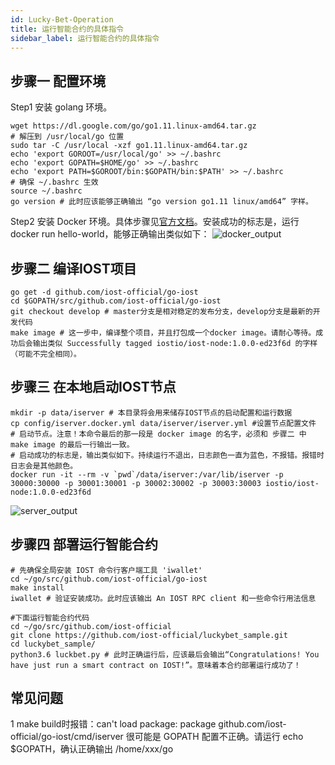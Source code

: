 ```yaml
---
id: Lucky-Bet-Operation
title: 运行智能合约的具体指令
sidebar_label: 运行智能合约的具体指令
---
```


## 步骤一 配置环境
Step1 安装 golang 环境。
```shell
wget https://dl.google.com/go/go1.11.linux-amd64.tar.gz
# 解压到 /usr/local/go 位置
sudo tar -C /usr/local -xzf go1.11.linux-amd64.tar.gz
echo 'export GOROOT=/usr/local/go' >> ~/.bashrc
echo 'export GOPATH=$HOME/go' >> ~/.bashrc
echo 'export PATH=$GOROOT/bin:$GOPATH/bin:$PATH' >> ~/.bashrc
# 确保 ~/.bashrc 生效
source ~/.bashrc
go version # 此时应该能够正确输出 “go version go1.11 linux/amd64” 字样。
```
Step2 安装 Docker 环境。具体步骤见[官方文档](https://docs.docker.com/install/linux/docker-ce/ubuntu/)。安装成功的标志是，运行 docker run hello-world，能够正确输出类似如下：
![docker_output](assets/5-lucky-bet/Lucky-Bet-Operation/docker_output.png)
## 步骤二 编译IOST项目
```shell
go get -d github.com/iost-official/go-iost
cd $GOPATH/src/github.com/iost-official/go-iost
git checkout develop # master分支是相对稳定的发布分支，develop分支是最新的开发代码
make image # 这一步中，编译整个项目，并且打包成一个docker image。请耐心等待。成功后会输出类似 Successfully tagged iostio/iost-node:1.0.0-ed23f6d 的字样（可能不完全相同）。
```
## 步骤三 在本地启动IOST节点
```shell
mkdir -p data/iserver # 本目录将会用来储存IOST节点的启动配置和运行数据
cp config/iserver.docker.yml data/iserver/iserver.yml #设置节点配置文件
# 启动节点。注意！本命令最后的那一段是 docker image 的名字，必须和 步骤二 中 make image 的最后一行输出一致。
# 启动成功的标志是，输出类似如下。持续运行不退出，日志颜色一直为蓝色，不报错。报错时日志会是其他颜色。
docker run -it --rm -v `pwd`/data/iserver:/var/lib/iserver -p 30000:30000 -p 30001:30001 -p 30002:30002 -p 30003:30003 iostio/iost-node:1.0.0-ed23f6d
```
![server_output](assets/5-lucky-bet/Lucky-Bet-Operation/server_output.png)
## 步骤四 部署运行智能合约
```shell
# 先确保全局安装 IOST 命令行客户端工具 'iwallet'
cd ~/go/src/github.com/iost-official/go-iost
make install
iwallet # 验证安装成功。此时应该输出 An IOST RPC client 和一些命令行用法信息
  
#下面运行智能合约代码
cd ~/go/src/github.com/iost-official
git clone https://github.com/iost-official/luckybet_sample.git
cd luckybet_sample/
python3.6 luckbet.py # 此时正确运行后，应该最后会输出“Congratulations! You have just run a smart contract on IOST!”。意味着本合约部署运行成功了！
```

## 常见问题
1 make build时报错：can't load package: package github.com/iost-official/go-iost/cmd/iserver
很可能是 GOPATH 配置不正确。请运行 echo $GOPATH，确认正确输出 /home/xxx/go